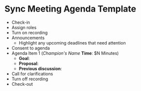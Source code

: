 # Sync Meeting Agenda Template

- Check-in
- Assign roles
- Turn on recording
- Announcements
    - Highlight any upcoming deadlines that need attention
- Consent to agenda
- Agenda Item 1 (*Champion's Name* **Time**: $N Minutes)
    - **Goal**:  
    - **Proposal**:  
    - **Previous discussion**:
- Call for clarifications
- Turn off recording
- Check-out
